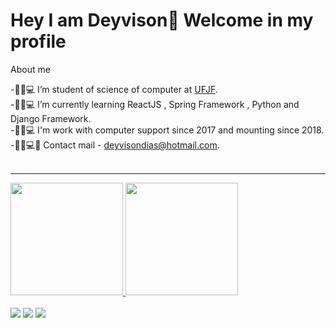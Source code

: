 
# Hey I am Deyvison🤙 Welcome in my profile

About me

<div >
-🧔🏽💻 I’m student of science of computer at <a href ="https://www2.ufjf.br/ufjf/"> UFJF</a>.<br>
-🧔🏽💻 I’m currently learning ReactJS , Spring Framework , Python and Django Framework.<br>
-🧔🏽💻 I'm work with computer support since 2017 and mounting since 2018.<br>
  -🧔🏽💻💬 Contact mail - <a href="deyvisondias@hotmail.com">deyvisondias@hotmail.com</a>.<br>
</div>
<br>
<hr>
<div>
  <a href="https://github.com/deyvisongdias" > 
  <img height="180em" src="https://github-readme-stats.vercel.app/api?username=deyvisongdias&show_icons=true&theme=midnight-purple"/>
  <img height="180em" src="https://github-readme-stats.vercel.app/api/top-langs/?username=deyvisongdias&layout=compact&langs_count=16&theme=midnight-purple"/>
</div>
<br>
  <div>
    <a href="https://www.linkedin.com/in/deyvison-gregorio-435301207/"><img src="https://img.shields.io/badge/LinkedIn-0077B5?style=for-the-badge&logo=linkedin&logoColor=white" target="_blanck"></a>
     <a href="https://www.instagram.com/deyvison_dias_/?hl=pt-br"><img src="https://img.shields.io/badge/Instagram-E4405F?style=for-the-badge&logo=instagram&logoColor=white" target="_blanck"></a>
      <a href="https://www.twitch.tv/doczik4"><img src="https://img.shields.io/badge/Twitch-9146FF?style=for-the-badge&logo=twitch&logoColor=white" target="_blanck"></a>
  </div>

